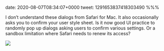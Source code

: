 date: 2020-08-07T08:34:07+0000
tweet: 1291653837418303490
%%%

I don’t understand these dialogs from Safari for Mac. It also occasionally asks you to confirm your user style sheet. Is it now good UI practice to randomly pop up dialogs asking users to confirm various settings. Or a sandbox limitation where Safari needs to renew its access?

![](EezgUPmX0AI3Xu2.jpg)

